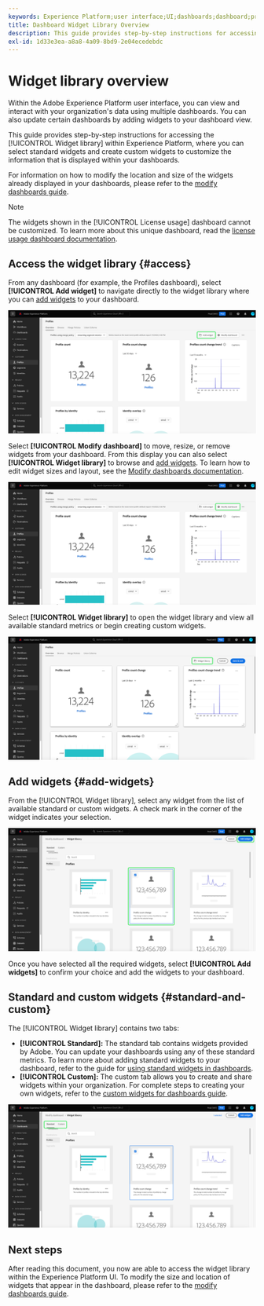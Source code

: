 ```yaml
---
keywords: Experience Platform;user interface;UI;dashboards;dashboard;profiles;segments;destinations;license usage
title: Dashboard Widget Library Overview
description: This guide provides step-by-step instructions for accessing the widget library in Adobe Experience Platform. 
exl-id: 1d33e3ea-a8a8-4a09-8bd9-2e04ecedebdc
---
```

# Widget library overview

Within the Adobe Experience Platform user interface, you can view and interact with your organization's data using multiple dashboards. You can also update certain dashboards by adding widgets to your dashboard view. 

This guide provides step-by-step instructions for accessing the [!UICONTROL Widget library] within Experience Platform, where you can select standard widgets and create custom widgets to customize the information that is displayed within your dashboards.

For information on how to modify the location and size of the widgets already displayed in your dashboards, please refer to the [modify dashboards guide](modify.md).

>[!NOTE]
>
>The widgets shown in the [!UICONTROL License usage] dashboard cannot be customized. To learn more about this unique dashboard, read the [license usage dashboard documentation](../guides/license-usage.md).

## Access the widget library {#access}

From any dashboard (for example, the Profiles dashboard), select **[!UICONTROL Add widget]** to navigate directly to the widget library where you can [add widgets](#add-widgets) to your dashboard.

![The Profiles dashboard overview tab with the with the Add widget button highlighted.](../images/customization/profiles-overview-add-widget.png)

Select **[!UICONTROL Modify dashboard]** to move, resize, or remove widgets from your dashboard. From this display you can also select **[!UICONTROL Widget library]** to browse and [add widgets](#add-widgets). To learn how to edit widget sizes and layout, see the [Modify dashboards documentation](./modify.md).

![The Profiles dashboard overview with Modify dashboard highlighted.](../images/customization/modify-dashboard.png)

Select **[!UICONTROL Widget library]** to open the widget library and view all available standard metrics or begin creating custom widgets.

![The modify dashboard view with Widget library highlighted.](../images/customization/widget-library-button.png)

## Add widgets {#add-widgets}

From the [!UICONTROL Widget library], select any widget from the list of available standard or custom widgets. A check mark in the corner of the widget indicates your selection.

![The widget library with a selected widget and check mark highlighted.](../images/customization/confirm-selected-widget-to-add.png)

Once you have selected all the required widgets, select **[!UICONTROL Add widgets]** to confirm your choice and add the widgets to your dashboard.

## Standard and custom widgets {#standard-and-custom}

The [!UICONTROL Widget library] contains two tabs:

* **[!UICONTROL Standard]:** The standard tab contains widgets provided by Adobe. You can update your dashboards using any of these standard metrics. To learn more about adding standard widgets to your dashboard, refer to the guide for [using standard widgets in dashboards](standard-widgets.md).
* **[!UICONTROL Custom]:** The custom tab allows you to create and share widgets within your organization. For complete steps to creating your own widgets, refer to the [custom widgets for dashboards guide](custom-widgets.md).

![The widget library with the standard and custom tabs highlighted.](../images/customization/widget-library.png)

## Next steps

After reading this document, you now are able to access the widget library within the Experience Platform UI. To modify the size and location of widgets that appear in the dashboard, please refer to the [modify dashboards guide](modify.md).
